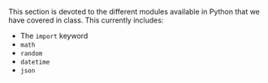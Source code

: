 This section is devoted to the different modules available in Python that we have covered in class. This currently includes:

- The `import` keyword
- `math`
- `random`
- `datetime`
- `json`
